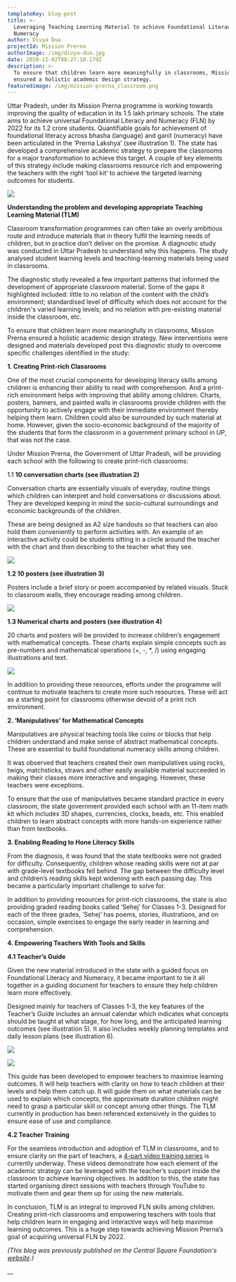 ```yaml
---
templateKey: blog-post
title: >-
  Leveraging Teaching Learning Material to achieve Foundational Literacy and
  Numeracy
author: Divya Dua
projectId: Mission Prerna
authorImage: /img/divya-dua.jpg
date: 2020-11-02T08:27:10.179Z
description: >-
  To ensure that children learn more meaningfully in classrooms, Mission Prerna
  ensured a holistic academic design strategy.
featuredimage: /img/mission-prerna_classroom.png
---
```

Uttar Pradesh, under its Mission Prerna programme is working towards improving the quality of education in its 1.5 lakh primary schools. The state aims to achieve universal Foundational Literacy and Numeracy (FLN) by 2022 for its 1.2 crore students. Quantifiable goals for achievement of foundational literacy across bhasha (language) and ganit (numeracy) have been articulated in the ‘Prerna Lakshya’ (see illustration 1). The state has developed a comprehensive academic strategy to prepare the classrooms for a major transformation to achieve this target. A couple of key elements of this strategy include making classrooms resource rich and empowering the teachers with the right ‘tool kit’ to achieve the targeted learning outcomes for students.

![](/img/prerna-lakshya_edited.png.jpg)

**Understanding the problem and developing appropriate Teaching Learning Material (TLM)**

Classroom transformation programmes can often take an overly ambitious route and introduce materials that in theory fulfil the learning needs of children, but in practice don’t deliver on the promise. A diagnostic study was conducted in Uttar Pradesh to understand why this happens. The study analysed student learning levels and teaching-learning materials being used in classrooms.

The diagnostic study revealed a few important patterns that informed the development of appropriate classroom material. Some of the gaps it highlighted included: little to no relation of the content with the child’s environment; standardised level of difficulty which does not account for the children's varied learning levels; and no relation with pre-existing material inside the classroom, etc.

To ensure that children learn more meaningfully in classrooms, Mission Prerna ensured a holistic academic design strategy. New interventions were designed and materials developed post this diagnostic study to overcome specific challenges identified in the study:

**1. Creating Print-rich Classrooms**

One of the most crucial components for developing literacy skills among children is enhancing their ability to read with comprehension. And a print-rich environment helps with improving that ability among children. Charts, posters, banners, and painted walls in classrooms provide children with the opportunity to actively engage with their immediate environment thereby helping them learn. Children could also be surrounded by such material at home. However, given the socio-economic background of the majority of the students that form the classroom in a government primary school in UP, that was not the case.

Under Mission Prerna, the Government of Uttar Pradesh, will be providing each school with the following to create print-rich classrooms:

1.1 **10 conversation charts (see illustration 2)**

Conversation charts are essentially visuals of everyday, routine things which children can interpret and hold conversations or discussions about. They are developed keeping in mind the socio-cultural surroundings and economic backgrounds of the children.

These are being designed as A2 size handouts so that teachers can also hold them conveniently to perform activities with. An example of an interactive activity could be students sitting in a circle around the teacher with the chart and then describing to the teacher what they see.

![](/img/screenshot-2020-11-02-140602.jpg)

**1.2 10 posters (see illustration 3)**

Posters include a brief story or poem accompanied by related visuals. Stuck to classroom walls, they encourage reading among children.

![](/img/illustration-3.jpg)

**1.3 Numerical charts and posters (see illustration 4)**

20 charts and posters will be provided to increase children’s engagement with mathematical concepts. These charts explain simple concepts such as pre-numbers and mathematical operations (+, -, *, /) using engaging illustrations and text.

![](/img/illustration-4.jpg)

In addition to providing these resources, efforts under the programme will continue to motivate teachers to create more such resources. These will act as a starting point for classrooms otherwise devoid of a print rich environment.

**2. ‘Manipulatives’ for Mathematical Concepts**

Manipulatives are physical teaching tools like coins or blocks that help children understand and make sense of abstract mathematical concepts. These are essential to build foundational numeracy skills among children.

It was observed that teachers created their own manipulatives using rocks, twigs, matchsticks, straws and other easily available material succeeded in making their classes more interactive and engaging. However, these teachers were exceptions.

To ensure that the use of manipulatives became standard practice in every classroom, the state government provided each school with an 11-item math kit which includes 3D shapes, currencies, clocks, beads, etc. This enabled children to learn abstract concepts with more hands-on experience rather than from textbooks.

**3. Enabling Reading to Hone Literacy Skills**

From the diagnosis, it was found that the state textbooks were not graded for difficulty. Consequently, children whose reading skills were not at par with grade-level textbooks fell behind. The gap between the difficulty level and children’s reading skills kept widening with each passing day. This became a particularly important challenge to solve for.

In addition to providing resources for print-rich classrooms, the state is also providing graded reading books called ‘Sehej’ for Classes 1-3. Designed for each of the three grades, ‘Sehej’ has poems, stories, illustrations, and on occasion, simple exercises to engage the early reader in learning and comprehension.

**4. Empowering Teachers With Tools and Skills**

**4.1 Teacher’s Guide**

Given the new material introduced in the state with a guided focus on Foundational Literacy and Numeracy, it became important to tie it all together in a guiding document for teachers to ensure they help children learn more effectively.

Designed mainly for teachers of Classes 1-3, the key features of the Teacher’s Guide includes an annual calendar which indicates what concepts should be taught at what stage, for how long, and the anticipated learning outcomes (see illustration 5). It also includes weekly planning templates and daily lesson plans (see illustration 6).

![](/img/illustration-5.jpg)

![](/img/illustration-6.jpg)

This guide has been developed to empower teachers to maximise learning outcomes. It will help teachers with clarity on how to teach children at their levels and help them catch up. It will guide them on what materials can be used to explain which concepts, the approximate duration children might need to grasp a particular skill or concept among other things. The TLM currently in production has been referenced extensively in the guides to ensure ease of use and compliance.

**4.2 Teacher Training**

For the seamless introduction and adoption of TLM in classrooms, and to ensure clarity on the part of teachers, a [4-part video training series](https://www.youtube.com/watch?v=n1jI7zM7IGQ) is currently underway. These videos demonstrate how each element of the academic strategy can be leveraged with the teacher’s support inside the classroom to achieve learning objectives. In addition to this, the state has started organising direct sessions with teachers through YouTube to motivate them and gear them up for using the new materials.

In conclusion, TLM is an integral to improved FLN skills among children. Creating print-rich classrooms and empowering teachers with tools that help children learn in engaging and interactive ways will help maximise learning outcomes. This is a huge step towards achieving Mission Prerna’s goal of acquiring universal FLN by 2022.

_(This blog was previously published on the Central Square Foundation's_ [_website_](https://centralsquarefoundation.org/articles/uttar-pradesh-prerak-pradesh-the-use-of-teacher-learning-material-to-achieve-foundational-literacy-and-numeracy.html)_.)_

__

